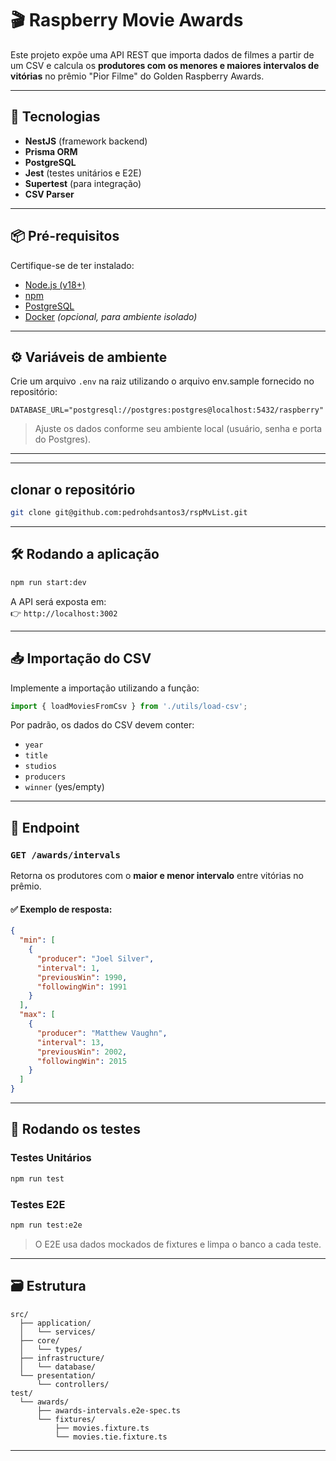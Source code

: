 # 🎬 Raspberry Movie Awards

Este projeto expõe uma API REST que importa dados de filmes a partir de um CSV e calcula os **produtores com os menores e maiores intervalos de vitórias** no prêmio "Pior Filme" do Golden Raspberry Awards.

---

## 🚀 Tecnologias

- **NestJS** (framework backend)
- **Prisma ORM**
- **PostgreSQL**
- **Jest** (testes unitários e E2E)
- **Supertest** (para integração)
- **CSV Parser**

---

## 📦 Pré-requisitos

Certifique-se de ter instalado:

- [Node.js (v18+)](https://nodejs.org/)
- [npm](https://www.npmjs.com/)
- [PostgreSQL](https://www.postgresql.org/)
- [Docker](https://www.docker.com/) *(opcional, para ambiente isolado)*

---

## ⚙️ Variáveis de ambiente

Crie um arquivo `.env` na raiz utilizando o arquivo env.sample fornecido no repositório:

```
DATABASE_URL="postgresql://postgres:postgres@localhost:5432/raspberry"
```

> Ajuste os dados conforme seu ambiente local (usuário, senha e porta do Postgres).

---

---

## clonar o repositório

```bash
git clone git@github.com:pedrohdsantos3/rspMvList.git
```

---

## 🛠️ Rodando a aplicação

```bash
npm run start:dev
```

A API será exposta em:  
👉 `http://localhost:3002`

---

## 📥 Importação do CSV

Implemente a importação utilizando a função:

```ts
import { loadMoviesFromCsv } from './utils/load-csv';
```

Por padrão, os dados do CSV devem conter:

- `year`
- `title`
- `studios`
- `producers`
- `winner` (yes/empty)

---

## 📡 Endpoint

### `GET /awards/intervals`

Retorna os produtores com o **maior e menor intervalo** entre vitórias no prêmio.

#### ✅ Exemplo de resposta:

```json
{
  "min": [
    {
      "producer": "Joel Silver",
      "interval": 1,
      "previousWin": 1990,
      "followingWin": 1991
    }
  ],
  "max": [
    {
      "producer": "Matthew Vaughn",
      "interval": 13,
      "previousWin": 2002,
      "followingWin": 2015
    }
  ]
}
```

---

## 🧪 Rodando os testes

### Testes Unitários

```bash
npm run test
```

### Testes E2E

```bash
npm run test:e2e
```

> O E2E usa dados mockados de fixtures e limpa o banco a cada teste.

---

## 🗃️ Estrutura

```
src/
  ├── application/
  │   └── services/
  ├── core/
  │   └── types/
  ├── infrastructure/
  │   └── database/
  └── presentation/
      └── controllers/
test/
  └── awards/
      ├── awards-intervals.e2e-spec.ts
      └── fixtures/
          ├── movies.fixture.ts
          └── movies.tie.fixture.ts
```

---
